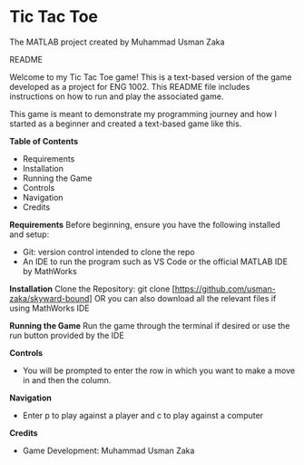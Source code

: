 # Tic Tac Toe
The MATLAB project created by Muhammad Usman Zaka

README
 
 
Welcome to my Tic Tac Toe game! This is a text-based version of the game developed as a project for ENG 1002.
This README file includes instructions on how to run and play the associated game.

This game is meant to demonstrate my programming journey and how I started as a beginner and created a text-based game like this. 


**Table of Contents**
* Requirements
* Installation
* Running the Game
* Controls
* Navigation
* Credits


**Requirements**
Before beginning, ensure you have the following installed and setup:
* Git: version control intended to clone the repo
* An IDE to run the program such as VS Code or the official MATLAB IDE by MathWorks

**Installation**
Clone the Repository:
git clone [https://github.com/usman-zaka/skyward-bound] OR you can also download all the relevant files if using MathWorks IDE
 
**Running the Game**
Run the game through the terminal if desired or use the run button provided by the IDE

**Controls**
* You will be prompted to enter the row in which you want to make a move in and then the column.

**Navigation**
* Enter p to play against a player and c to play against a computer

**Credits**
* Game Development: Muhammad Usman Zaka
